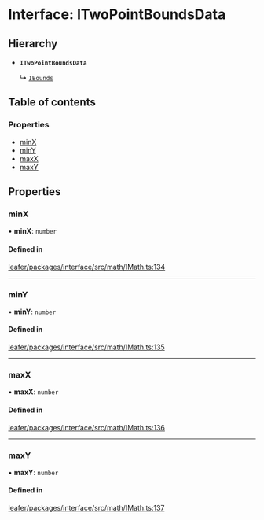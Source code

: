 # Interface: ITwoPointBoundsData

## Hierarchy

- **`ITwoPointBoundsData`**

  ↳ [`IBounds`](IBounds.md)

## Table of contents

### Properties

- [minX](ITwoPointBoundsData.md#minx)
- [minY](ITwoPointBoundsData.md#miny)
- [maxX](ITwoPointBoundsData.md#maxx)
- [maxY](ITwoPointBoundsData.md#maxy)

## Properties

### minX

• **minX**: `number`

#### Defined in

[leafer/packages/interface/src/math/IMath.ts:134](https://github.com/leaferjs/leafer/blob/27a24ec/packages/interface/src/math/IMath.ts#L134)

___

### minY

• **minY**: `number`

#### Defined in

[leafer/packages/interface/src/math/IMath.ts:135](https://github.com/leaferjs/leafer/blob/27a24ec/packages/interface/src/math/IMath.ts#L135)

___

### maxX

• **maxX**: `number`

#### Defined in

[leafer/packages/interface/src/math/IMath.ts:136](https://github.com/leaferjs/leafer/blob/27a24ec/packages/interface/src/math/IMath.ts#L136)

___

### maxY

• **maxY**: `number`

#### Defined in

[leafer/packages/interface/src/math/IMath.ts:137](https://github.com/leaferjs/leafer/blob/27a24ec/packages/interface/src/math/IMath.ts#L137)
